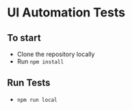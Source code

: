 # UI Automation Tests

## To start
- Clone the repository locally
- Run `npm install`

## Run Tests
- `npm run local`
